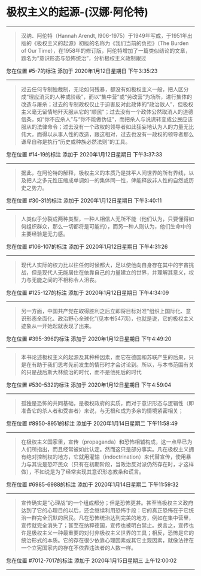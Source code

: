 # 极权主义的起源-(汉娜·阿伦特)

---

> 汉纳．阿伦特（Hannah Arendt, l906-1975）于1949年写成，于1951年出版的《极权主义的起源》初版的名称为《我们当前的负担》（The Burden of Our Time），在1958年的修订版，阿伦特增加了一篇类似结论的文章，题名为“意识形态与恐怖统治”，分析极权主义政制跟过

您在位置 #5-7的标注 添加于 2020年1月12日星期日 下午3:35:23

---

> 过去任何专制独裁制，无论如何残暴，都没有如极权主义一般，把人区分成“理应消灭的人种或阶级”，而以“集中营”或“劳改营”为场所，进行集体的改造与屠杀；过去的专制政权仅止于迫害反对此政体的“政治敌人”，但极权主义毫无留情地歼灭服从它的“顺民”；过去没有一个政体公然取消人的道德信条，如“你不应杀人”与“你不能做伪证”，而把杀人与说谎转变成公民应该服从的法律命令；过去没有一个政权的领导者如此狂妄地认为人的力量无比伟大，而得以从事人性的改造，跟这相对，过去也没有一政权的领导者那么谦卑自称是执行“历史或种族必然法则”的工具。

您在位置 #14-19的标注 添加于 2020年1月12日星期日 下午3:37:33

---

> 据此，在阿伦特的解释，极权主义的本质乃是抹平人间世界的所有界线，以及把人之多元性压缩成单调如一的集体同一性，俾能释放非人性的自然或历史之势力。

您在位置 #30-31的标注 添加于 2020年1月12日星期日 下午3:40:11

---

> 人类似乎分裂成两种类型，一种人相信人无所不能（他们认为，只要懂得如何组织群众，那么一切都将是可能的），而另一种人则认为，他们生命中的主要经验是无力感。

您在位置 #106-107的标注 添加于 2020年1月12日星期日 下午4:31:26

---

> 现代人实际的权力比以往任何时候都大，足以使他向自身存在其中的宇宙挑战，但是现代人无能居住在依靠自己的力量建立的世界，并理解其意义，权力与无能之间的不相称令人沮丧。

您在位置 #125-127的标注 添加于 2020年1月12日星期日 下午4:34:09

---

> 另一方面，中国共产党在取得胜利之后立即将目标对准“组织上国际化、意识形态全面化、政治野心全球化”(见本书547页)，也就是说，它的极权主义迹象从一开始起就表现了出来。

您在位置 #395-396的标注 添加于 2020年1月12日星期日 下午4:49:20

---

> 本书论述极权主义的起源及其种种因素，而它在德国和苏联产生的后果，只是在有助于我们思考先前发生的情形时才会讨论到。所以，与本书范围有关的只是战后斯大林统治的时代，而不是他死后的时代

您在位置 #530-532的标注 添加于 2020年1月12日星期日 下午4:59:04

---

> 孤独是恐怖的共同基础，是极权政府的实质，而对于意识形态与逻辑性（即准备它的杀人者和受害者）来说，与无根和成为多余的情境紧密相关；

您在位置 #8950-8951的标注 添加于 2020年1月14日星期二 下午11:58:49

---

> 在极权主义国家里，宣传（propaganda）和恐怖相辅构成，这一点早已为人们所指出，而且经常被如此认定。然而这只是部分事实。凡在极权主义拥有绝对控制权的地方，它就用灌输（indoctrination）来代替宣传，使用暴力与其说是恐吓民众（只有在初期阶段，当政治反对派仍然存在时，才这样做），不如说是为了经常实现其意识形态教条和谎言。

您在位置 #6985-6988的标注 添加于 2020年1月14日星期二 下午11:59:32

---

> 宣传确实是“心理战”的一个组成都分；但是恐怖更甚。甚至当极权主义政府达到了它的心理目的以后，还会继续利用恐怖手段：它的真正恐怖在于它统治一群完全沉默的居民。凡在恐怖统治达到完美的地方，例如在集中营里，宣传就完全消失了；甚至在纳粹德国，宣传也被明白禁止。换言之，宣传也许是极权主义一种最重要的对付非极权主义世界的工具；相反，恐怖是它的统治形式的本质。它的存在很少依靠心理因素或其它主观因素，就像法律在一个立宪国家内的存在不依靠违法者的人数一样。

您在位置 #7012-7017的标注 添加于 2020年1月15日星期三 上午12:00:02

---

